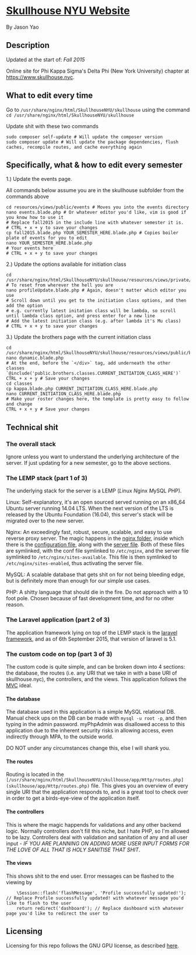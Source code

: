 # [Skullhouse NYU Website](https://www.skullhouse.nyc)
By Jason Yao

## Description

Updated at the start of: *Fall 2015*

Online site for Phi Kappa Sigma's Delta Phi (New York University) chapter at https://www.skullhouse.nyc.

## What to edit every time

Go to `/usr/share/nginx/html/SkullhouseNYU/skullhouse` using the command `cd /usr/share/nginx/html/SkullhouseNYU/skullhouse`

Update shit with these two commands

```
sudo composer self-update # Will update the composer version
sudo composer update # Will update the package dependencies, flush caches, recompile routes, and cache everything again
```

## Specifically, what & how to edit every semester

1.) Update the events page.

All commands below assume you are in the skullhouse subfolder from the commands above
```
cd resources/views/public/events # Moves you into the events directory
nano events.blade.php # Or whatever editor you'd like, vim is good if you know how to use it
# Replace fall2015 in the include line with whatever semester it is.
# CTRL + x + y to save your changes
cp fall2015.blade.php YOUR_SEMESTER_HERE.blade.php # Copies boiler plate of events for you to edit
nano YOUR_SEMESTER_HERE.blade.php
# Your events here
# CTRL + x + y to save your changes
```

2.) Update the options available for initiation class

```
cd /usr/share/nginx/html/SkullhouseNYU/skullhouse/resources/views/private/ # To reset from wherever the hell you are
nano profileUpdate.blade.php # Again, doesn't matter which editor you use
# Scroll down until you get to the initiation class options, and then add the option
# e.g. currently latest initation class will be lambda, so scroll until lambda class option, and press enter for a new line
# Add the latest initiation class (e.g. after lambda it's Mu class)
# CTRL + x + y to save your changes
```

3.) Update the brothers page with the current initiation class

```
cd /usr/share/nginx/html/SkullhouseNYU/skullhouse/resources/views/public/brothers
nano dynamic.blade.php
# At the end, before the `</div>` tag, add underneath the other classes `@include('public.brothers.classes.CURRENT_INITIATION_CLASS_HERE')`
CTRL + x + y # Save your changes
cd classes
cp kappa.blade.php CURRENT_INITIATION_CLASS_HERE.blade.php
nano CURRENT_INITIATION_CLASS_HERE.blade.php
# Make your roster changes here, the template is pretty easy to follow and change
CTRL + x + y # Save your changes
```

## Technical shit

### The overall stack

Ignore unless you want to understand the underlying architecture of the server. If just updating for a new semester, go to the above sections.

### The LEMP stack (part 1 of 3)

The underlying stack for the server is a LEMP (*L*inux *N*ginx *M*ySQL *P*HP).

Linux: Self-explanatory, it's an open sourced served running on an x86_64 Ubuntu server running 14.04 LTS. When the next version of the LTS is released by the Ubuntu Foundation (16.04), this server's stack
 will be migrated over to the new server.

Nginx: An exceedingly fast, robust, secure, scalable, and easy to use reverse proxy server. The magic happens in the [nginx folder](nginx/), inside which there is the [configuration file](nginx/nginx.conf),
 along with the [server file](nginx/skullhouseMaster). Both of these files are symlinked, with the conf file symlinked to `/etc/nginx`, and the server file symlinked to
 `/etc/nginx/sites-available`. This file is then symlinked to `/etc/nginx/sites-enabled`, thus activating the server file.

MySQL: A scalable database that gets shit on for not being bleeding edge, but is definitely more than enough for our simple use cases.

PHP: A shitty language that should die in the fire. Do not approach with a 10 foot pole. Chosen because of fast development time, and for no other reason.

### The Laravel application (part 2 of 3)

The application framework lying on top of the LEMP stack is the [laravel framework](http://laravel.com/), and as of 6th September 2015, that version of laravel is 5.1.

### The custom code on top (part 3 of 3)

The custom code is quite simple, and can be broken down into 4 sections: the database, the routes (i.e. any URI that we take in with a base URI of skullhouse.nyc), the controllers, and the views.
This application follows the [MVC](https://en.wikipedia.org/wiki/Model%E2%80%93view%E2%80%93controller) ideal.

#### The database

The database used in this application is a simple MySQL relational DB. Manual check ups on the DB can be made with `mysql -u root -p`, and then typing in the admin password.
myPhpAdmin was disallowed access to this application due to the inherent security risks in allowing access, even indirectly through MPA, to the outside world.

DO NOT under any circumstances change this, else I will shank you.

#### The routes

Routing is located in the `[/usr/share/nginx/html/SkullhouseNYU/skullhouse/app/Http/routes.php](skullhouse/app/Http/routes.php)` file. This gives you an overview of every single
URI that the application responds to, and is a great tool to check over in order to get a birds-eye-view of the application itself.

#### The controllers

This is where the magic happends for validations and any other backend logic. Normally controllers don't fill this niche, but I hate PHP, so I'm allowed to be lazy. Controllers
deal with validation and sanitation of any and all user input - *IF YOU ARE PLANNING ON ADDING MORE USER INPUT FORMS FOR THE LOVE OF ALL THAT IS HOLY SANITISE THAT SHIT*.

#### The views

This shows shit to the end user. Error messages can be flashed to the viewing by

```
	\Session::flash('flashMessage', 'Profile successfully updated!'); // Replace Profile successfully updated! with whatever message you'd like to flash to the user
	return redirect('dashboard'); // Replace dashboard with whatever page you'd like to redirect the user to
```

## Licensing

Licensing for this repo follows the GNU GPU license, as described [here](LICENSE).

